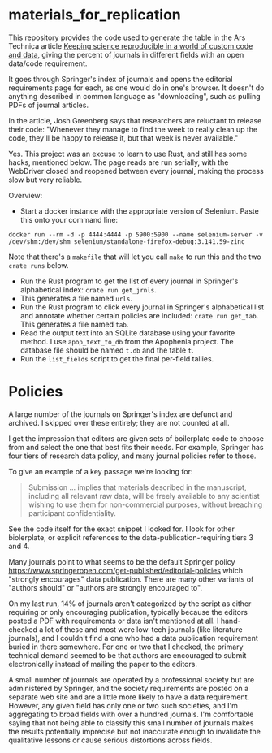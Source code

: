 # materials_for_replication

This repository provides the code used to generate the table in the Ars Technica article
[Keeping science reproducible in a world of custom code and
data](https://arstechnica.com/science/2021/11/keeping-science-reproducible-in-a-world-of-custom-code-and-data/), giving the percent of journals in different fields with an open data/code requirement.

It goes through Springer's index of journals and opens the editorial requirements page for each, as one would do in one's browser.  It doesn't do anything described in common language as "downloading", such as pulling PDFs of journal articles.

In the article, Josh Greenberg says that researchers are reluctant to release their code:
"Whenever they manage to find the week to really clean up the code, they'll be happy to release it, but that week is never available."

Yes. This project was an excuse to learn to use Rust, and still has some hacks, mentioned below.
The page reads are run serially, with the WebDriver closed and reopened between every
journal, making the process slow but very reliable.

Overview:

* Start a docker instance with the appropriate version of Selenium. Paste this onto your command line:
  
```
docker run --rm -d -p 4444:4444 -p 5900:5900 --name selenium-server -v /dev/shm:/dev/shm selenium/standalone-firefox-debug:3.141.59-zinc
```
Note that there's a `makefile` that will let you call `make` to run this and the two `crate runs` below.
* Run the Rust program to get the list of every journal in Springer's alphabetical index:
  `crate run get_jrnls`.
* This generates a file named `urls`.
* Run the Rust program to click every journal in Springer's alphabetical list and annotate whether
  certain policies are included: `crate run get_tab`. This generates a file named `tab`.
* Read the output text into an SQLite database using your favorite method. I use `apop_text_to_db` from the Apophenia project. The database file should be named `t.db` and the table `t`.
* Run the `list_fields` script to get the final per-field tallies.

Policies
======

A large number of the journals on Springer's index are defunct and archived.
I skipped over these entirely; they are not counted at all.

I get the impression that editors are given sets of boilerplate code to choose from and select the one that best fits their needs.
For example, Springer has four tiers of research data policy, and many journal policies refer to those.

To give an example of a key passage we're looking for:

> Submission ...  implies that materials described in the manuscript, including all relevant raw data, will be freely available to any scientist wishing to use them for non-commercial purposes, without breaching participant confidentiality.

See the code itself for the exact snippet I looked for. I look for other biolerplate, or explicit references to the data-publication-requiring tiers 3 and 4.

Many journals point to what seems to be the default Springer policy
https://www.springeropen.com/get-published/editorial-policies
which "strongly encourages" data publication.
There are many other variants of "authors should" or "authors are strongly
encouraged to".

On my last run, 14% of journals aren't categorized by the script as either requiring or only encouraging publication, typically because the editors posted a PDF with requirements or data isn't mentioned at all.
I hand-checked a lot of these and most were low-tech journals (like literature journals), and I couldn't find a one who had a data publication requirement buried in there somewhere.
For one or two that I checked, the primary technical demand seemed to be that authors are encouraged to submit electronically instead of mailing the paper to the editors.

A small number of journals are operated by a professional society but are administered by Springer, and the society requirements are posted on a separate web site and are a little more likely to have a data requirement.
However, any given field has only one or two such societies, and I'm aggregating to broad fields with over a hundred journals.
I'm comfortable saying that not being able to classify this small number of journals makes the results potentially imprecise but not inaccurate enough to invalidate the qualitative lessons or cause serious distortions across fields.
